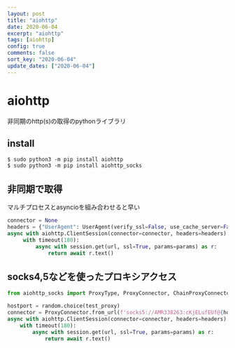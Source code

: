 ```yaml
---
layout: post
title: "aiohttp"
date: 2020-06-04
excerpt: "aiohttp"
tags: [aiohttp]
config: true
comments: false
sort_key: "2020-06-04"
update_dates: ["2020-06-04"]
---
```


# aiohttp
非同期のhttp(s)の取得のpythonライブラリ

## install

```console
$ sudo python3 -m pip install aiohttp
$ sudo python3 -m pip install aiohttp_socks
```

## 非同期で取得

マルチプロセスとasyncioを組み合わせると早い

```python
connector = None
headers = {"UserAgent": UserAgent(verify_ssl=False, use_cache_server=False).random}
async with aiohttp.ClientSession(connector=connector, headers=headers) as session:
     with timeout(180):
         async with session.get(url, ssl=True, params=params) as r:
             return await r.text()
```

## socks4,5などを使ったプロキシアクセス

```python
from aiohttp_socks import ProxyType, ProxyConnector, ChainProxyConnector
```

```python
hostport = random.choice(test_proxy)
connector = ProxyConnector.from_url(f'socks5://AMR338263:cKjELufEUf@{hostport}')
async with aiohttp.ClientSession(connector=connector, headers=headers) as session:
    with timeout(180):
        async with session.get(url, ssl=True, params=params) as r:
            return await r.text()
```




